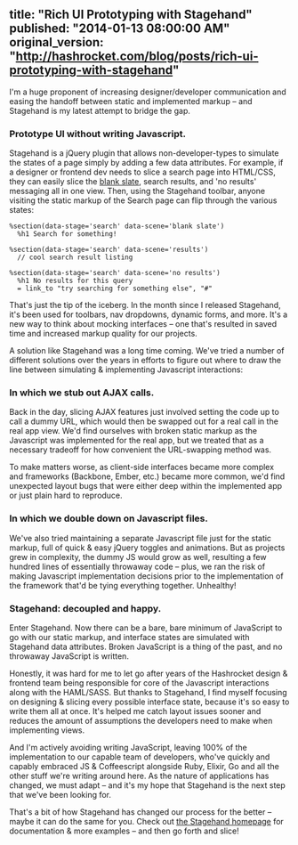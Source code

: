 title: "Rich UI Prototyping with Stagehand"
published: "2014-01-13 08:00:00 AM"
original_version: "http://hashrocket.com/blog/posts/rich-ui-prototyping-with-stagehand"
---

I'm a huge proponent of increasing designer/developer communication and easing the handoff between static and implemented markup – and Stagehand is my latest attempt to bridge the gap.

### Prototype UI without writing Javascript.

Stagehand is a jQuery plugin that allows non-developer-types to simulate the states of a page simply by adding a few data attributes. For example, if a designer or frontend dev needs to slice a search page into HTML/CSS, they can easily slice the [blank slate](http://gettingreal.37signals.com/ch09_The_Blank_Slate.php), search results, and 'no results' messaging all in one view. Then, using the Stagehand toolbar, anyone visiting the static markup of the Search page can flip through the various states:

```haml
%section(data-stage='search' data-scene='blank slate')
  %h1 Search for something!

%section(data-stage='search' data-scene='results')
  // cool search result listing

%section(data-stage='search' data-scene='no results')
  %h1 No results for this query
  = link_to "try searching for something else", "#"
```

That's just the tip of the iceberg. In the month since I released Stagehand, it's been used for toolbars, nav dropdowns, dynamic forms, and more. It's a new way to think about mocking interfaces – one that's resulted in saved time and increased markup quality for our projects.

A solution like Stagehand was a long time coming. We've tried a number of different solutions over the years in efforts to figure out where to draw the line between simulating & implementing Javascript interactions:

### In which we stub out AJAX calls.

Back in the day, slicing AJAX features just involved setting the code up to call a dummy URL, which would then be swapped out for a real call in the real app view. We'd find ourselves with broken static markup as the Javascript was implemented for the real app, but we treated that as a necessary tradeoff for how convenient the URL-swapping method was.

To make matters worse, as client-side interfaces became more complex and frameworks (Backbone, Ember, etc.) became more common, we'd find unexpected layout bugs that were either deep within the implemented app or just plain hard to reproduce.

### In which we double down on Javascript files.

We've also tried maintaining a separate Javascript file just for the static markup, full of quick & easy jQuery toggles and animations. But as projects grew in complexity, the dummy JS would grow as well, resulting a few hundred lines of essentially throwaway code – plus, we ran the risk of making Javascript implementation decisions prior to the implementation of the framework that'd be tying everything together. Unhealthy!

### Stagehand: decoupled and happy.

Enter Stagehand. Now there can be a bare, bare minimum of JavaScript to go with our static markup, and interface states are simulated with Stagehand data attributes. Broken JavaScript is a thing of the past, and no throwaway JavaScript is written.

Honestly, it was hard for me to let go after years of the Hashrocket design & frontend team being responsible for core of the Javascript interactions along with the HAML/SASS. But thanks to Stagehand, I find myself focusing on designing & slicing every possible interface state, because it's so easy to write them all at once. It's helped me catch layout issues sooner and reduces the amount of assumptions the developers need to make when implementing views.

And I'm actively avoiding writing JavaScript, leaving 100% of the implementation to our capable team of developers, who've quickly and capably embraced JS & Coffeescript alongside Ruby, Elixir, Go and all the other stuff we're writing around here. As the nature of applications has changed, we must adapt – and it's my hope that Stagehand is the next step that we've been looking for.

That's a bit of how Stagehand has changed our process for the better – maybe it can do the same for you. Check out [the Stagehand homepage](http://camerond.github.io/stagehand/) for documentation & more examples – and then go forth and slice!
